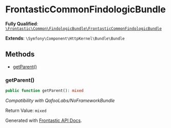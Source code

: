 #  FrontasticCommonFindologicBundle

**Fully Qualified**: [`\Frontastic\Common\FindologicBundle\FrontasticCommonFindologicBundle`](../../../src/php/FindologicBundle/FrontasticCommonFindologicBundle.php)

**Extends**: `\Symfony\Component\HttpKernel\Bundle\Bundle`

## Methods

* [getParent()](#getparent)

### getParent()

```php
public function getParent(): mixed
```

*Compatibility with QafooLabs/NoFrameworkBundle*

Return Value: `mixed`

Generated with [Frontastic API Docs](https://github.com/FrontasticGmbH/apidocs).
